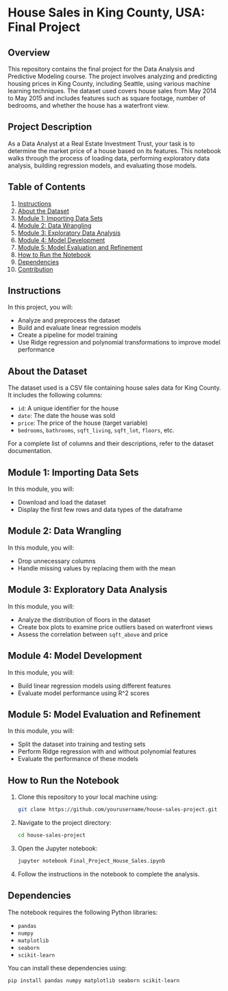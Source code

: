 # House Sales in King County, USA: Final Project

## Overview

This repository contains the final project for the Data Analysis and Predictive Modeling course. The project involves analyzing and predicting housing prices in King County, including Seattle, using various machine learning techniques. The dataset used covers house sales from May 2014 to May 2015 and includes features such as square footage, number of bedrooms, and whether the house has a waterfront view.

## Project Description

As a Data Analyst at a Real Estate Investment Trust, your task is to determine the market price of a house based on its features. This notebook walks through the process of loading data, performing exploratory data analysis, building regression models, and evaluating those models.

## Table of Contents

1. [Instructions](#instructions)
2. [About the Dataset](#about-the-dataset)
3. [Module 1: Importing Data Sets](#module-1-importing-data-sets)
4. [Module 2: Data Wrangling](#module-2-data-wrangling)
5. [Module 3: Exploratory Data Analysis](#module-3-exploratory-data-analysis)
6. [Module 4: Model Development](#module-4-model-development)
7. [Module 5: Model Evaluation and Refinement](#module-5-model-evaluation-and-refinement)
8. [How to Run the Notebook](#how-to-run-the-notebook)
9. [Dependencies](#dependencies)
10. [Contribution](#contribution)

## Instructions

In this project, you will:
- Analyze and preprocess the dataset
- Build and evaluate linear regression models
- Create a pipeline for model training
- Use Ridge regression and polynomial transformations to improve model performance

## About the Dataset

The dataset used is a CSV file containing house sales data for King County. It includes the following columns:
- `id`: A unique identifier for the house
- `date`: The date the house was sold
- `price`: The price of the house (target variable)
- `bedrooms`, `bathrooms`, `sqft_living`, `sqft_lot`, `floors`, etc.

For a complete list of columns and their descriptions, refer to the dataset documentation.

## Module 1: Importing Data Sets

In this module, you will:
- Download and load the dataset
- Display the first few rows and data types of the dataframe

## Module 2: Data Wrangling

In this module, you will:
- Drop unnecessary columns
- Handle missing values by replacing them with the mean

## Module 3: Exploratory Data Analysis

In this module, you will:
- Analyze the distribution of floors in the dataset
- Create box plots to examine price outliers based on waterfront views
- Assess the correlation between `sqft_above` and price

## Module 4: Model Development

In this module, you will:
- Build linear regression models using different features
- Evaluate model performance using R^2 scores

## Module 5: Model Evaluation and Refinement

In this module, you will:
- Split the dataset into training and testing sets
- Perform Ridge regression with and without polynomial features
- Evaluate the performance of these models

## How to Run the Notebook

1. Clone this repository to your local machine using:
    ```bash
    git clone https://github.com/yourusername/house-sales-project.git
    ```

2. Navigate to the project directory:
    ```bash
    cd house-sales-project
    ```

3. Open the Jupyter notebook:
    ```bash
    jupyter notebook Final_Project_House_Sales.ipynb
    ```

4. Follow the instructions in the notebook to complete the analysis.

## Dependencies

The notebook requires the following Python libraries:
- `pandas`
- `numpy`
- `matplotlib`
- `seaborn`
- `scikit-learn`

You can install these dependencies using:
```bash
pip install pandas numpy matplotlib seaborn scikit-learn
